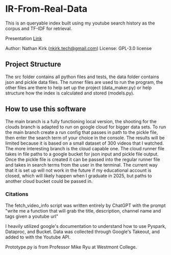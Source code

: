 # IR-From-Real-Data

This is an queryable index built using my youtube search history as the corpus and TF-IDF for retrieval.

Presentation [Link](https://docs.google.com/presentation/d/1JP4ePJKuDL1_OLdN8UUiXaqD-wTPbrmYDQlTBEjzUfQ/edit?usp=sharing)

Author: Nathan Kirk (nkirk.tech@gmail.com)
License: GPL-3.0 license

## Project Structure

The src folder contains all python files and tests, the data folder contains json and pickle data files. The runner files are used to run
the program, the other files are there to help set up the project (data_maker.py) or help structure how the index is calculated and stored
(models.py).

## How to use this software

The main branch is a fully functioning local version, the shooting for the clouds branch is adapted to run on google cloud for bigger data sets. 
To run the main branch create a run config that passes in path to the pickle file, then enter the search term of your choice in the console. 
The results will be limited because it is based on a small dataset of 300 videos that I watched. The more interesting branch is the cloud capable one.
The cloud runner file takes in file paths to a google bucket for json input and pickle file output. Once the pickle file is created it can be passed
into the regular runner file and takes in search terms from the user in the terminal. The current way that it is set up will not work in the future
if my educational account is closed, which will likely happen when I graduate in 2025, but paths to another cloud bucket could be passed in.

### Citations

The fetch_video_info script was written entirely by ChatGPT with the prompt "write me a function that will grab the title, description,
channel name and tags given a youtube url"

I heavily utilized google's documentation to understand how to use Pyspark, Dataproc, and Bucket.
Data was collected through Google's Takeout, and added to with the Youtube API.

Prototype.py is from Professor Mike Ryu at Westmont College.
